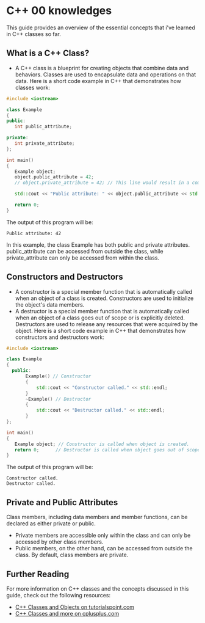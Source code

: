 # C++ 00 knowledges
This guide provides an overview of the essential concepts that i've learned in C++ classes so far.

## What is a C++ Class?
 - A C++ class is a blueprint for creating objects that combine data and behaviors. Classes are used to encapsulate data and operations on that data.
Here is a short code example in C++ that demonstrates how classes work:
 ```cpp
#include <iostream>

class Example
{
public:
    int public_attribute;

private:
    int private_attribute;
};

int main()
{
    Example object;
    object.public_attribute = 42;
    // object.private_attribute = 42; // This line would result in a compile error.

    std::cout << "Public attribute: " << object.public_attribute << std::endl;

    return 0;
}

```
The output of this program will be: <br>

```
Public attribute: 42
```
In this example, the class Example has both public and private attributes.
public_attribute can be accessed from outside the class, while private_attribute can only be accessed from within the class.
<br>
## Constructors and Destructors
 - A constructor is a special member function that is automatically called when an object of a class is created. Constructors are used to initialize the object's data members.
 - A destructor is a special member function that is automatically called when an object of a class goes out of scope or is explicitly deleted. Destructors are used to release any resources that were acquired by the object.
 Here is a short code example in C++ that demonstrates how constructors and destructors work:
 ```cpp
#include <iostream>

class Example
{
   public:
        Example() // Constructor
        {
            std::cout << "Constructor called." << std::endl;
        }
        ~Example() // Destructor
        {
            std::cout << "Destructor called." << std::endl;
        }
};

int main()
{
    Example object; // Constructor is called when object is created.
    return 0;      // Destructor is called when object goes out of scope.
}
  ```
  The output of this program will be: <br>
  ```
  Constructor called.
  Destructor called.
  ```
## Private and Public Attributes
Class members, including data members and member functions, can be declared as either private or public.

- Private members are accessible only within the class and can only be accessed by other class members.
- Public members, on the other hand, can be accessed from outside the class.
By default, class members are private.

## Further Reading
For more information on C++ classes and the concepts discussed in this guide, check out the following resources:

- [C++ Classes and Objects on tutorialspoint.com](https://www.tutorialspoint.com/cplusplus/cpp_classes_objects.htm)
- [C++ Classes and more on cplusplus.com](https://cplusplus.com/doc/tutorial/classes/)
